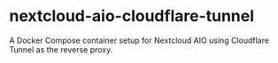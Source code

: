 # nextcloud-aio-cloudflare-tunnel
A Docker Compose container setup for Nextcloud AIO using Cloudflare Tunnel as the reverse proxy.
